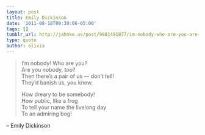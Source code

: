 ```yaml
---
layout: post
title: Emily Dickinson
date: '2011-08-18T09:30:06-05:00'
tags: []
tumblr_url: http://jahnke.us/post/9081491877/im-nobody-who-are-you-are-you-nobody-too
type: quote
author: olivia
---
```


> I’m nobody! Who are you?<br/>
> Are you nobody, too?<br/>
> Then there’s a pair of us — don’t tell!<br/>
> They’d banish us, you know.
> 
> How dreary to be somebody!<br/>
> How public, like a frog<br/>
> To tell your name the livelong day<br/>
> To an admiring bog!

– Emily Dickinson
